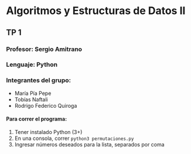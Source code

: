 # Algoritmos y Estructuras de Datos II
## TP 1
### Profesor: Sergio Amitrano
### Lenguaje: Python
### Integrantes del grupo:
- María Pía Pepe
- Tobías Naftali
- Rodrigo Federico Quiroga

#### Para correr el programa:
1. Tener instalado Python (3+)
2. En una consola, correr `python3 permutaciones.py`
3. Ingresar números deseados para la lista, separados por coma
